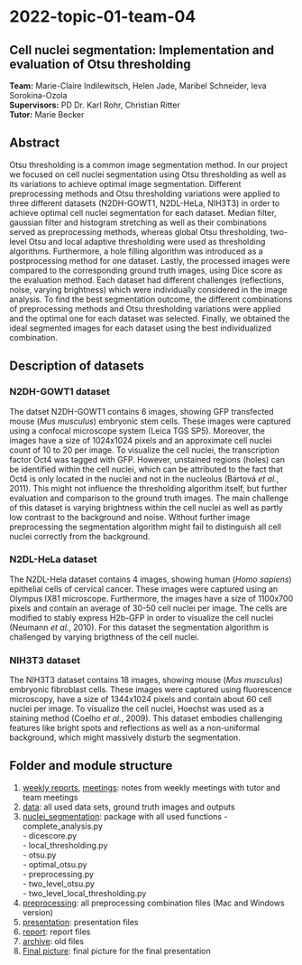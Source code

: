 # 2022-topic-01-team-04
  ## Cell nuclei segmentation: Implementation and evaluation of Otsu thresholding
  
  **Team:** Marie-Claire Indilewitsch, Helen Jade, Maribel Schneider, Ieva Sorokina-Ozola  
  **Supervisors:** PD Dr. Karl Rohr, Christian Ritter  
  **Tutor:** Marie Becker 
  
  ## Abstract 
  
Otsu thresholding is a common image segmentation method. In our project we focused on cell nuclei segmentation using Otsu thresholding as well as its variations to achieve optimal image segmentation. Different preprocessing methods and Otsu thresholding variations were applied to three different datasets (N2DH-GOWT1, N2DL-HeLa, NIH3T3) in order to achieve optimal cell nuclei segmentation for each dataset. Median filter, gaussian filter and histogram stretching as well as their combinations served as preprocessing methods, whereas global Otsu thresholding, two-level Otsu and local adaptive thresholding were used as thresholding algorithms. Furthermore, a hole filling algorithm was introduced as a postprocessing method for one dataset. Lastly, the processed images were compared to the corresponding ground truth images, using Dice score as the evaluation method. Each dataset had different challenges (reflections, noise, varying brightness) which were individually considered in the image analysis. To find the best segmentation outcome, the different combinations of preprocessing methods and Otsu thresholding variations were applied and the optimal one for each dataset was selected. Finally, we obtained the ideal segmented images for each dataset using the best individualized combination. 

  ## Description of datasets 
  ###  N2DH-GOWT1 dataset
  
The datset N2DH-GOWT1 contains 6 images, showing GFP transfected mouse (<I>Mus musculus</I>) embryonic stem cells. These images were captured using a confocal microscope system (Leica TGS SP5). Moreover, the images have a size of 1024x1024 pixels and an approximate cell nuclei count of 10 to 20 per image. To visualize the cell nuclei, the transcription factor Oct4 was tagged with GFP. However, unstained regions (holes) can be identified within the cell nuclei, which can be attributed to the fact that Oct4 is only located in the nuclei and not in the nucleolus (Bártová <I>et al.</I>, 2011). This might not influence the thresholding algorithm itself, but further evaluation and comparison to the ground truth images. The main challenge of this dataset is varying brightness within the cell nuclei as well as partly low contrast to the background and noise. Without further image preprocessing the segmentation algorithm might fail to distinguish all cell nuclei correctly from the background.
  
  ### N2DL-HeLa dataset
  
The N2DL-Hela dataset contains 4 images, showing human (<I>Homo sapiens</I>) epithelial cells of cervical cancer. These images were captured using an Olympus IX81 microscope. Furthermore, the images have a size of 1100x700 pixels and contain an average of 30-50 cell nuclei per image. The cells are modified to stably express H2b-GFP in order to visualize the cell nuclei (Neumann <I>et al.</I>, 2010). For this dataset the segmentation algorithm is challenged by varying brigthness of the cell nuclei.
 
  ### NIH3T3 dataset
  
The NIH3T3 dataset contains 18 images, showing mouse (<I>Mus musculus</I>) embryonic fibroblast cells. These images were captured using fluorescence microscopy, have a size of 1344x1024 pixels and contain about 60 cell nuclei per image. To visualize the cell nuclei, Hoechst was used as a staining method (Coelho <I>et al.</I>, 2009). This dataset embodies challenging features like bright spots and reflections as well as a non-uniformal background, which might massively disturb the segmentation.
 
 ## Folder and module structure
 
 1. [weekly reports](https://github.com/datascience-mobi-2022/2022-topic-01-team-04/tree/main/weekly-reports), [meetings](https://github.com/datascience-mobi-2022/2022-topic-01-team-04/tree/main/meetings):  notes from weekly meetings with tutor and team meetings
 2. [data](https://github.com/datascience-mobi-2022/2022-topic-01-team-04/tree/main/data):  all used data sets, ground truth images and outputs
 3. [nuclei_segmentation](https://github.com/datascience-mobi-2022/2022-topic-01-team-04/tree/main/nuclei_segmentation):  package with all used functions 
        - complete_analysis.py   
        - dicescore.py   
        - local_thresholding.py  
        - otsu.py  
        - optimal_otsu.py  
        - preprocessing.py    
        - two_level_otsu.py  
        - two_level_local_thresholding.py
  4. [preprocessing](https://github.com/datascience-mobi-2022/2022-topic-01-team-04/tree/main/preprocessing):  all preprocessing combination files (Mac and Windows version) 
  5. [presentation](https://github.com/datascience-mobi-2022/2022-topic-01-team-04/tree/main/presentation): presentation files
  6. [report](https://github.com/datascience-mobi-2022/2022-topic-01-team-04/tree/main/report):  report files
  7. [archive](https://github.com/datascience-mobi-2022/2022-topic-01-team-04/tree/main/archive):  old files
  8. [Final picture](https://github.com/datascience-mobi-2022/2022-topic-01-team-04/tree/main/Final%20picture):  final picture for the final presentation
 
